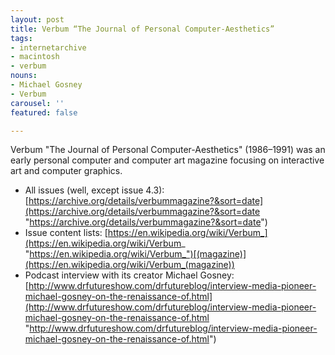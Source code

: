 ```yaml
---
layout: post
title: Verbum “The Journal of Personal Computer-Aesthetics”
tags:
- internetarchive
- macintosh
- verbum
nouns:
- Michael Gosney
- Verbum
carousel: ''
featured: false

---
```

Verbum "The Journal of Personal Computer-Aesthetics" (1986–1991) was an early personal computer and computer art magazine focusing on interactive art and computer graphics.

* All issues (well, except issue 4.3): [https://archive.org/details/verbummagazine?&sort=date](https://archive.org/details/verbummagazine?&sort=date "https://archive.org/details/verbummagazine?&sort=date")
* Issue content lists: [https://en.wikipedia.org/wiki/Verbum_](https://en.wikipedia.org/wiki/Verbum_ "https://en.wikipedia.org/wiki/Verbum_")[(magazine)](https://en.wikipedia.org/wiki/Verbum_(magazine))
* Podcast interview with its creator Michael Gosney: [http://www.drfutureshow.com/drfutureblog/interview-media-pioneer-michael-gosney-on-the-renaissance-of.html](http://www.drfutureshow.com/drfutureblog/interview-media-pioneer-michael-gosney-on-the-renaissance-of.html "http://www.drfutureshow.com/drfutureblog/interview-media-pioneer-michael-gosney-on-the-renaissance-of.html")